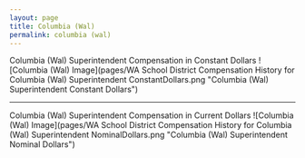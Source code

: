 ```yaml
---
layout: page
title: Columbia (Wal)
permalink: columbia (wal)
---
```



Columbia (Wal) Superintendent Compensation in Constant Dollars
![Columbia (Wal) Image](pages/WA School District Compensation History for Columbia (Wal) Superintendent ConstantDollars.png "Columbia (Wal) Superintendent Constant Dollars")
___

Columbia (Wal) Superintendent Compensation in Current Dollars
![Columbia (Wal) Image](pages/WA School District Compensation History for Columbia (Wal) Superintendent NominalDollars.png "Columbia (Wal) Superintendent Nominal Dollars")